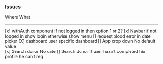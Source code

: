 ### Issues

Where                                   What
-----                                   ----
[x] withAuth component                if not logged in then option 1 or 2?
[x] Navbar                            if not logged in show login otherwise show menu
[] request blood                      error in date picker
[X] dashboard                         user specific dashboard
[] App drop down                      No default value  
[x] Search donor                       No date
[] Search donor                       If user hasn't completed his profile he can't req